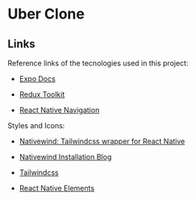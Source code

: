 # Uber Clone

## Links

Reference links of the tecnologies used in this project:

-   [Expo Docs](https://docs.expo.dev/)

-   [Redux Toolkit](https://redux-toolkit.js.org/introduction/getting-started)

-   [React Native Navigation](https://reactnavigation.org/docs/getting-started/)

Styles and Icons:

-   [Nativewind: Tailwindcss wrapper for React Native](https://www.nativewind.dev/)

-   [Nativewind Installation Blog](https://medium.com/@simpleandshort/how-to-use-nativewind-tailwindcss-in-your-react-native-application-67874f41e13f)

-   [Tailwindcss](https://tailwindcss.com/docs/installation)

-   [React Native Elements](https://reactnativeelements.com/docs)
